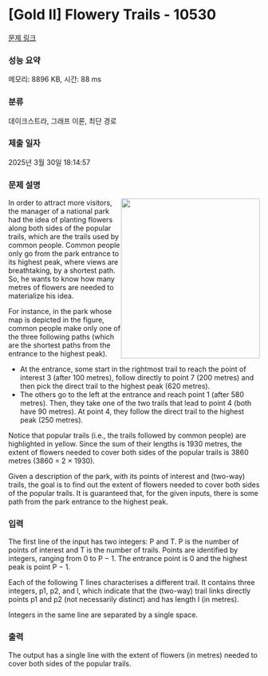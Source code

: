 # [Gold II] Flowery Trails - 10530 

[문제 링크](https://www.acmicpc.net/problem/10530) 

### 성능 요약

메모리: 8896 KB, 시간: 88 ms

### 분류

데이크스트라, 그래프 이론, 최단 경로

### 제출 일자

2025년 3월 30일 18:14:57

### 문제 설명

<p><img alt="" src="https://www.acmicpc.net/upload/images2/flower.png" style="float:right; height:321px; width:278px">In order to attract more visitors, the manager of a national park had the idea of planting flowers along both sides of the popular trails, which are the trails used by common people. Common people only go from the park entrance to its highest peak, where views are breathtaking, by a shortest path. So, he wants to know how many metres of flowers are needed to materialize his idea.</p>

<p>For instance, in the park whose map is depicted in the figure, common people make only one of the three following paths (which are the shortest paths from the entrance to the highest peak).</p>

<ul>
	<li>At the entrance, some start in the rightmost trail to reach the point of interest 3 (after 100 metres), follow directly to point 7 (200 metres) and then pick the direct trail to the highest peak (620 metres).</li>
	<li>The others go to the left at the entrance and reach point 1 (after 580 metres). Then, they take one of the two trails that lead to point 4 (both have 90 metres). At point 4, they follow the direct trail to the highest peak (250 metres).</li>
</ul>

<p>Notice that popular trails (i.e., the trails followed by common people) are highlighted in yellow. Since the sum of their lengths is 1930 metres, the extent of flowers needed to cover both sides of the popular trails is 3860 metres (3860 = 2 × 1930).</p>

<p>Given a description of the park, with its points of interest and (two-way) trails, the goal is to find out the extent of flowers needed to cover both sides of the popular trails. It is guaranteed that, for the given inputs, there is some path from the park entrance to the highest peak.</p>

### 입력 

 <p>The first line of the input has two integers: P and T. P is the number of points of interest and T is the number of trails. Points are identified by integers, ranging from 0 to P − 1. The entrance point is 0 and the highest peak is point P − 1.</p>

<p>Each of the following T lines characterises a different trail. It contains three integers, p1, p2, and l, which indicate that the (two-way) trail links directly points p1 and p2 (not necessarily distinct) and has length l (in metres).</p>

<p>Integers in the same line are separated by a single space.</p>

### 출력 

 <p>The output has a single line with the extent of flowers (in metres) needed to cover both sides of the popular trails.</p>

